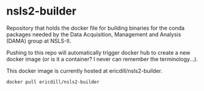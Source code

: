 # nsls2-builder

Repository that holds the docker file for building binaries for the
conda packages needed by the Data Acquisition, Management and Analysis (DAMA)
group at NSLS-II.

Pushing to this repo will automatically trigger docker hub to create a new
docker image (or is it a container? I never can remember the terminology...).

This docker image is currently hosted at ericdill/nsls2-builder.

`docker pull ericdill/nsls2-builder`